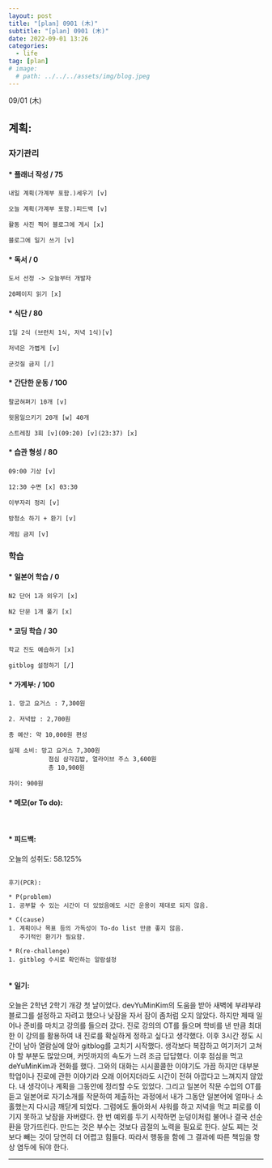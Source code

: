 ```yaml
---
layout: post
title: "[plan] 0901 (木)"
subtitle: "[plan] 0901 (木)"
date: 2022-09-01 13:26
categories:
  - life
tag: [plan]
# image:
  # path: ../../../assets/img/blog.jpeg
---
```


09/01 (木)

계획:
---

### 자기관리

#### * 플래너 작성 / 75
```
내일 계획(가계부 포함.)세우기 [v]

오늘 계획(가계부 포함.)피드백 [v]

활동 사진 찍어 블로그에 게시 [x]

블로그에 일기 쓰기 [v]
```
#### * 독서 / 0
```
도서 선정 -> 오늘부터 개발자

20페이지 읽기 [x]
```

#### * 식단 / 80
```
1일 2식 (브런치 1식, 저녁 1식)[v] 

저녁은 가볍게 [v]

군것질 금지 [/]
```

#### * 간단한 운동 / 100
```
팔굽혀펴기 10개 [v]

윗몸일으키기 20개 [w] 40개

스트레칭 3회 [v](09:20) [v](23:37) [x]
```

#### * 습관 형성 / 80
```
09:00 기상 [v]

12:30 수면 [x] 03:30

이부자리 정리 [v]

방청소 하기 + 환기 [v] 

게임 금지 [v]
```

### 학습

#### * 일본어 학습 / 0
```
N2 단어 1과 외우기 [x] 

N2 단문 1개 풀기 [x]
```


#### * 코딩 학습 / 30
```
학교 진도 예습하기 [x] 

gitblog 설정하기 [/]
```


#### * 가계부: / 100
```
1. 망고 요거스 : 7,300원

2. 저녁밥 : 2,700원

총 예산: 약 10,000원 편성

실제 소비: 망고 요거스 7,300원
           점심 삼각김밥, 얼라이브 주스 3,600원
           총 10,900원

차이: 900원
```

#### * 메모(or To do):
```


```

#### * 피드백:

오늘의 성취도: 58.125%

```

후기(PCR):

* P(problem)
1. 공부할 수 있는 시간이 더 있었음에도 시간 운용이 제대로 되지 않음.

* C(cause)
1. 계획이나 목표 등의 가독성이 To-do list 만큼 좋지 않음.
   주기적인 환기가 필요함.

* R(re-challenge)
1. gitblog 수시로 확인하는 알람설정


```

#### * 일기:

오늘은 2학년 2학기 개강 첫 날이었다. 
devYuMinKim의 도움을 받아 새벽에 부랴부랴 블로그를 설정하고 자려고 했으나 낮잠을 자서 잠이 좀처럼 오지 않았다.
하지만 제때 일어나 준비를 마치고 강의를 들으러 갔다.
진로 강의의 OT를 들으며 학비를 낸 만큼 최대한 이 강의를 활용하여 내 진로를 확실하게 정하고 싶다고 생각했다.
이후 3시간 정도 시간이 남아 열람실에 앉아 gitblog를 고치기 시작했다.
생각보다 복잡하고 여기저기 고쳐야 할 부분도 많았으며, 커밋까지의 속도가 느려 조금 답답했다.
이후 점심을 먹고 deYuMinKim과 전화를 했다.
그와의 대화는 시시콜콜한 이야기도 가끔 하지만 대부분 학업이나 진로에 관한 이야기라 오래 이어지더라도
시간이 전혀 아깝다고 느껴지지 않았다.
내 생각이나 계획을 그동안에 정리할 수도 있었다.
그리고 일본어 작문 수업의 OT를 듣고 일본어로 자기소개를 작문하여 제출하는 과정에서
내가 그동안 일본어에 얼마나 소홀했는지 다시금 깨닫게 되었다.
그럼에도 돌아와서 샤워를 하고 저녁을 먹고 피로를 이기지 못하고 낮잠을 자버렸다.
한 번 예외를 두기 시작하면 눈덩이처럼 불어나 결국 선순환을 망가뜨린다.
만드는 것은 부수는 것보다 곱절의 노력을 필요로 한다.
살도 찌는 것보다 빼는 것이 당연히 더 어렵고 힘들다.
따라서 행동을 함에 그 결과에 따른 책임을 항상 염두에 둬야 한다.

---
